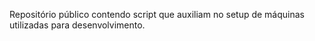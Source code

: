 Repositório público contendo script que auxiliam no setup de máquinas utilizadas para desenvolvimento.
